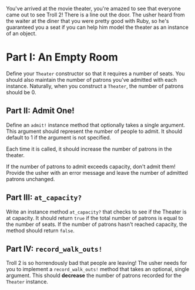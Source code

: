 You've arrived at the movie theater, you're amazed to see that everyone came out 
to see Troll 2! There is a line out the door. 
The usher heard from the waiter at the diner that you were
pretty good with Ruby, so he's guaranteed you a seat if you can help him model
the theater as an instance of an object.

# Part I: An Empty Room

Define your `Theater` constructor so that it requires a number of seats.
You should also maintain the number of patrons you've admitted with each
instance. Naturally, when you construct a `Theater`, the number of patrons
should be 0.

## Part II: Admit One!

Define an `admit!` instance method that optionally takes a single argument. This
argument should represent the number of people to admit. 
It should default to 1 if the argument is not specified. 

Each time it is called, it should increase the number of patrons in the theater.

If the number of patrons to admit exceeds capacity, don't admit them! Provide
the usher with an error message and leave the number of admitted patrons
unchanged.

## Part III: `at_capacity?`

Write an instance method `at_capacity?` that checks to see if the Theater is at capacity. 
It should return `true` if the total number of patrons is equal to the number of
seats. If the number of patrons hasn't reached capacity, the method should
return `false`.

## Part IV: `record_walk_outs!`

Troll 2 is so horrendously bad that people are leaving! The usher needs for you to 
implement a `record_walk_outs!` method that takes an
optional, single argument. This should **decrease** the number of patrons
recorded for the `Theater` instance.

